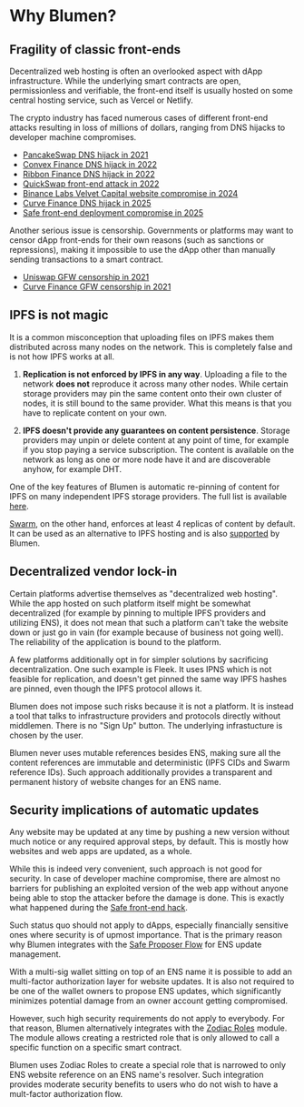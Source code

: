 # Why Blumen?

## Fragility of classic front-ends

Decentralized web hosting is often an overlooked aspect with dApp infrastructure. While the underlying smart contracts are open, permissionless and verifiable, the front-end itself is usually hosted on some central hosting service, such as Vercel or Netlify.

The crypto industry has faced numerous cases of different front-end attacks resulting in loss of millions of dollars, ranging from DNS hijacks to developer machine compromises.

- [PancakeSwap DNS hijack in 2021](https://x.com/PancakeSwap/status/1371470368058183687)
- [Convex Finance DNS hijack in 2022](https://x.com/ConvexFinance/status/1540104036229185536)
- [Ribbon Finance DNS hijack in 2022](https://x.com/ribbonfinance/status/1540250826156871681)
- [QuickSwap front-end attack in 2022](https://x.com/QuickswapDEX/status/1525590253217660930)
- [Binance Labs Velvet Capital website compromise in 2024](https://cointelegraph.com/news/binance-labs-velvet-capital-offline-website-compromise)
- [Curve Finance DNS hijack in 2025](https://news.curve.finance/curve-domain-incident)
- [Safe front-end deployment compromise in 2025](https://www.ledger.com/blog-learning-from-the-bybit-safe-attack)

Another serious issue is censorship. Governments or platforms may want to censor dApp front-ends for their own reasons (such as sanctions or repressions), making it impossible to use the dApp other than manually sending transactions to a smart contract.

- [Uniswap GFW censorship in 2021](https://en.greatfire.org/uniswap.org)
- [Curve Finance GFW censorship in 2021](https://en.greatfire.org/curve.fi)

## IPFS is not magic

It is a common misconception that uploading files on IPFS makes them distributed across many nodes on the network. This is completely false and is not how IPFS works at all.

1. **Replication is not enforced by IPFS in any way**. Uploading a file to the network **does not** reproduce it across many other nodes. While certain storage providers may pin the same content onto their own cluster of nodes, it is still bound to the same provider. What this means is that you have to replicate content on your own.

2. **IPFS doesn't provide any guarantees on content persistence**. Storage providers may unpin or delete content at any point of time, for example if you stop paying a service subscription. The content is available on the network as long as one or more node have it and are discoverable anyhow, for example DHT.

One of the key features of Blumen is automatic re-pinning of content for IPFS on many independent IPFS storage providers. The full list is available [here](/docs/ipfs).

[Swarm](https://ethswarm.org), on the other hand, enforces at least 4 replicas of content by default. It can be used as an alternative to IPFS hosting and is also [supported](/docs/swarm) by Blumen.

## Decentralized vendor lock-in

Certain platforms advertise themselves as "decentralized web hosting". While the app hosted on such platform itself might be somewhat decentralized (for example by pinning to multiple IPFS providers and utilizing ENS), it does not mean that such a platform can't take the website down or just go in vain (for example because of business not going well). The reliability of the application is bound to the platform.

A few platforms additionally opt in for simpler solutions by sacrificing decentralization. One such example is Fleek. It uses IPNS which is not feasible for replication, and doesn't get pinned the same way IPFS hashes are pinned, even though the IPFS protocol allows it.

Blumen does not impose such risks because it is not a platform. It is instead a tool that talks to infrastructure providers and protocols directly without middlemen. There is no "Sign Up" button. The underlying infrastucture is chosen by the user.

Blumen never uses mutable references besides ENS, making sure all the content references are immutable and deterministic (IPFS CIDs and Swarm reference IDs). Such approach additionally provides a transparent and permanent history of website changes for an ENS name.

## Security implications of automatic updates

Any website may be updated at any time by pushing a new version without much notice or any required approval steps, by default. This is mostly how websites and web apps are updated, as a whole.

While this is indeed very convenient, such approach is not good for security. In case of developer machine compromise, there are almost no barriers for publishing an exploited version of the web app without anyone being able to stop the attacker before the damage is done. This is exactly what happened during the [Safe front-end hack](https://www.ledger.com/blog-learning-from-the-bybit-safe-attack).

Such status quo should not apply to dApps, especially financially sensitive ones where security is of upmost importance. That is the primary reason why Blumen integrates with the [Safe Proposer Flow](https://help.safe.global/en/articles/235770-proposers) for ENS update management.

With a multi-sig wallet sitting on top of an ENS name it is possible to add an multi-factor authorization layer for website updates. It is also not required to be one of the wallet owners to propose ENS updates, which significantly minimizes potential damage from an owner account getting compromised.

However, such high security requirements do not apply to everybody. For that reason, Blumen alternatively integrates with the [Zodiac Roles](https://docs.roles.gnosisguild.org) module. The module allows creating a restricted role that is only allowed to call a specific function on a specific smart contract.

Blumen uses Zodiac Roles to create a special role that is narrowed to only ENS website reference on an ENS name's resolver. Such integration provides moderate security benefits to users who do not wish to have a mult-factor authorization flow.
